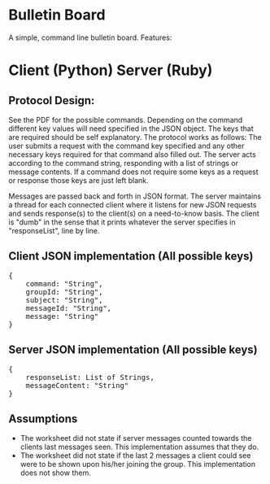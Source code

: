 # Bulletin Board
A simple, command line bulletin board.
Features:
# Client (Python) Server (Ruby)
## Protocol Design:
See the PDF for the possible commands. Depending on the command different key values will need specified in the JSON object. The keys that are required should be self explanatory.
The protocol works as follows: The user submits a request with the command key specified and any other necessary keys required for that command also filled out. The server acts according to the command string, responding with a list of strings or message contents. If a command does not require some keys as a request or response those keys are just left blank.

Messages are passed back and forth in JSON format. The server maintains a thread for each connected client where it listens for new JSON requests and sends response(s) to the client(s) on a need-to-know basis. The client is "dumb" in the sense that it prints whatever the server specifies in "responseList", line by line.

## Client JSON implementation (All possible keys)
<pre>
{
	command: "String",
	groupId: "String",
	subject: "String",
	messageId: "String",
	message: "String"
}
</pre>

## Server JSON implementation (All possible keys)
<pre>
{
	responseList: List of Strings,
	messageContent: "String"
}
</pre>

## Assumptions
* The worksheet did not state if server messages counted towards the clients last messages seen. This implementation assumes that they do.
* The worksheet did not state if the last 2 messages a client could see were to be shown upon his/her joining the group. This implementation does not show them.
